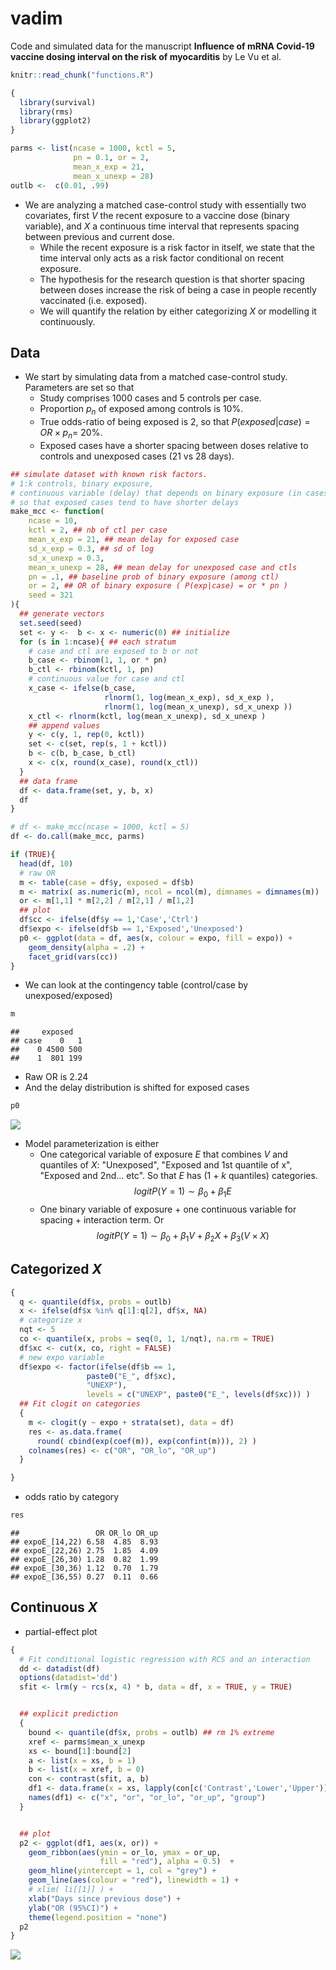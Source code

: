 # vadim

Code and simulated data for the manuscript **Influence of mRNA Covid-19 vaccine dosing interval on the risk of myocarditis** by Le Vu et al.


```r
knitr::read_chunk("functions.R")
```


```r
{
  library(survival)
  library(rms)
  library(ggplot2)
}
```


```r
parms <- list(ncase = 1000, kctl = 5,
              pn = 0.1, or = 2,
              mean_x_exp = 21,
              mean_x_unexp = 28)
outlb <-  c(0.01, .99)
```

- We are analyzing a matched case-control study with essentially two covariates, first $V$ the recent exposure to a vaccine dose (binary variable), and $X$ a continuous time interval that represents spacing between previous and current dose.
    - While the recent exposure is a risk factor in itself, we state that the time interval only acts as a risk factor conditional on recent exposure.
    - The hypothesis for the research question is that shorter spacing between doses increase the risk of being a case in people recently vaccinated (i.e. exposed).
    - We will quantify the relation by either categorizing $X$ or modelling it continuously.
 
## Data   
- We start by simulating data from a matched case-control study. Parameters are set so that
    - Study comprises 1000 cases and 5 controls per case.
    - Proportion $p_n$ of exposed among controls is 10%.
    - True odds-ratio of being exposed is 2, so that $P(exposed|case) = OR \times p_n =$ 20%.
    - Exposed cases have a shorter spacing between doses relative to controls and unexposed cases (21 vs 28 days).
    

```r
## simulate dataset with known risk factors.
# 1:k controls, binary exposure,
# continuous variable (delay) that depends on binary exposure (in cases)
# so that exposed cases tend to have shorter delays
make_mcc <- function(
    ncase = 10,
    kctl = 2, ## nb of ctl per case
    mean_x_exp = 21, ## mean delay for exposed case
    sd_x_exp = 0.3, ## sd of log
    sd_x_unexp = 0.3,
    mean_x_unexp = 28, ## mean delay for unexposed case and ctls
    pn = .1, ## baseline prob of binary exposure (among ctl)
    or = 2, ## OR of binary exposure ( P(exp|case) = or * pn )
    seed = 321
){
  ## generate vectors
  set.seed(seed)
  set <- y <-  b <- x <- numeric(0) ## initialize
  for (s in 1:ncase){ ## each stratum
    # case and ctl are exposed to b or not
    b_case <- rbinom(1, 1, or * pn)
    b_ctl <- rbinom(kctl, 1, pn)
    # continuous value for case and ctl
    x_case <- ifelse(b_case,
                     rlnorm(1, log(mean_x_exp), sd_x_exp ),
                     rlnorm(1, log(mean_x_unexp), sd_x_unexp ))
    x_ctl <- rlnorm(kctl, log(mean_x_unexp), sd_x_unexp )
    ## append values
    y <- c(y, 1, rep(0, kctl))
    set <- c(set, rep(s, 1 + kctl))
    b <- c(b, b_case, b_ctl)
    x <- c(x, round(x_case), round(x_ctl))
  }
  ## data frame
  df <- data.frame(set, y, b, x)
  df
}
```



```r
# df <- make_mcc(ncase = 1000, kctl = 5)
df <- do.call(make_mcc, parms)
```


```r
if (TRUE){
  head(df, 10)
  # raw OR
  m <- table(case = df$y, exposed = df$b)
  m <- matrix( as.numeric(m), ncol = ncol(m), dimnames = dimnames(m))
  or <- m[1,1] * m[2,2] / m[2,1] / m[1,2]
  ## plot
  df$cc <- ifelse(df$y == 1,'Case','Ctrl')
  df$expo <- ifelse(df$b == 1,'Exposed','Unexposed')
  p0 <- ggplot(data = df, aes(x, colour = expo, fill = expo)) +
    geom_density(alpha = .2) +
    facet_grid(vars(cc))
}
```
- We can look at the contingency table (control/case by unexposed/exposed)

```r
m
```

```
##     exposed
## case    0   1
##    0 4500 500
##    1  801 199
```
- Raw OR is 2.24
- And the delay distribution is shifted for exposed cases

```r
p0
```

![](.R/vignette_files/figure-html/unnamed-chunk-3-1.png)<!-- -->

- Model parameterization is either
   - One categorical variable of exposure $E$ that combines $V$ and quantiles of $X$: "Unexposed", "Exposed and 1st quantile of x", "Exposed and 2nd... etc". So that $E$ has (1 + $k$ quantiles) categories.
   $$logitP(Y=1) \sim \beta_0 + \beta_1 E$$
   - One binary variable of exposure + one continuous variable for spacing + interaction term. Or $$logitP(Y=1) \sim \beta_0 + \beta_1 V + \beta_2 X + \beta_3 (V \times X)$$

## Categorized $X$

```r
{
  q <- quantile(df$x, probs = outlb)
  x <- ifelse(df$x %in% q[1]:q[2], df$x, NA)
  # categorize x
  nqt <- 5
  co <- quantile(x, probs = seq(0, 1, 1/nqt), na.rm = TRUE)
  df$xc <- cut(x, co, right = FALSE)
  # new expo variable
  df$expo <- factor(ifelse(df$b == 1,
                 paste0("E_", df$xc),
                 "UNEXP"),
                 levels = c("UNEXP", paste0("E_", levels(df$xc))) )
  ## Fit clogit on categories
  {
    m <- clogit(y ~ expo + strata(set), data = df)
    res <- as.data.frame(
      round( cbind(exp(coef(m)), exp(confint(m))), 2) )
    colnames(res) <- c("OR", "OR_lo", "OR_up")
  }

}
```
- odds ratio by category

```r
res
```

```
##                 OR OR_lo OR_up
## expoE_[14,22) 6.58  4.85  8.93
## expoE_[22,26) 2.75  1.85  4.09
## expoE_[26,30) 1.28  0.82  1.99
## expoE_[30,36) 1.12  0.70  1.79
## expoE_[36,55) 0.27  0.11  0.66
```
## Continuous $X$
- partial-effect plot 

```r
{
  # Fit conditional logistic regression with RCS and an interaction
  dd <- datadist(df)
  options(datadist='dd')
  sfit <- lrm(y ~ rcs(x, 4) * b, data = df, x = TRUE, y = TRUE)


  ## explicit prediction
  {
    bound <- quantile(df$x, probs = outlb) ## rm 1% extreme
    xref <- parms$mean_x_unexp
    xs <- bound[1]:bound[2]
    a <- list(x = xs, b = 1)
    b <- list(x = xref, b = 0)
    con <- contrast(sfit, a, b)
    df1 <- data.frame(x = xs, lapply(con[c('Contrast','Lower','Upper')], exp), 1 )
    names(df1) <- c("x", "or", "or_lo", "or_up", "group")
  }


  ## plot
  p2 <- ggplot(df1, aes(x, or)) +
    geom_ribbon(aes(ymin = or_lo, ymax = or_up,
                    fill = "red"), alpha = 0.5)  +
    geom_hline(yintercept = 1, col = "grey") +
    geom_line(aes(colour = "red"), linewidth = 1) +
    # xlim( li[[1]] ) +
    xlab("Days since previous dose") +
    ylab("OR (95%CI)") +
    theme(legend.position = "none")
  p2
}
```

![](.R/vignette_files/figure-html/spline-1.png)<!-- -->

